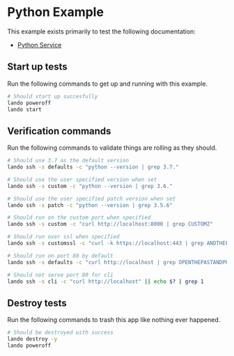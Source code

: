 Python Example
==============

This example exists primarily to test the following documentation:

* [Python Service](https://docs.devwithlando.io/tutorials/python.html)

Start up tests
--------------

Run the following commands to get up and running with this example.

```bash
# Should start up succesfully
lando poweroff
lando start
```

Verification commands
---------------------

Run the following commands to validate things are rolling as they should.

```bash
# Should use 3.7 as the default version
lando ssh -s defaults -c "python --version | grep 3.7."

# Should use the user specified version when set
lando ssh -s custom -c "python --version | grep 3.6."

# Should use the user specified patch version when set
lando ssh -s patch -c "python --version | grep 3.5.6"

# Should run on the custom port when specified
lando ssh -s custom -c "curl http://localhost:8000 | grep CUSTOMZ"

# Should run over ssl when specified
lando ssh -s customssl -c "curl -k https://localhost:443 | grep ANDTHEFUTURETO"

# Should run on port 80 by default
lando ssh -s defaults -c "curl http://localhost | grep OPENTHEPASTANDPRESENT"

# Should not serve port 80 for cli
lando ssh -s cli -c "curl http://localhost" || echo $? | grep 1
```

Destroy tests
-------------

Run the following commands to trash this app like nothing ever happened.

```bash
# Should be destroyed with success
lando destroy -y
lando poweroff
```
